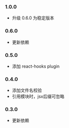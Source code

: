 ### 1.0.0

- 升级 0.6.0 为稳定版本

### 0.6.0

- 更新依赖

### 0.5.0

- 添加 react-hooks plugin

### 0.4.0

- 添加文件名校验
- 引用模块时，jsx后缀可忽略

### 0.3.0

- 更新依赖
